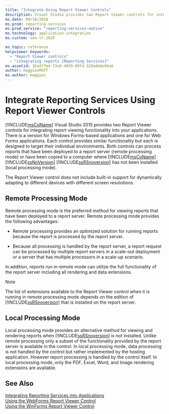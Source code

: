 ```yaml
---
title: "Integrate Using Report Viewer Controls"
description: Visual Studio provides two Report Viewer controls for integrating report viewing functionality into your applications. 
ms.date: 09/18/2018
ms.prod: reporting-services
ms.prod_service: "reporting-services-native"
ms.technology: application-integration
ms.custom: seo-lt-2019

ms.topic: reference
helpviewer_keywords: 
  - "Report Viewer controls"
  - "integrating reports [Reporting Services]"
ms.assetid: 3ba47fb4-73a9-4059-89fd-329adebe94a8
author: maggiesMSFT
ms.author: maggies
---
```

# Integrate Reporting Services Using Report Viewer Controls
  [!INCLUDE[msCoName](../../includes/msconame-md.md)] Visual Studio 2015 provides two Report Viewer controls for integrating report viewing functionality into your applications. There is a version for Windows Forms-based applications and one for Web Forms applications. Each control provides similar functionality but each is designed to target their individual environments. Both controls can process reports that have been deployed to a report server (remote processing mode) or have been copied to a computer where [!INCLUDE[msCoName](../../includes/msconame-md.md)] [!INCLUDE[ssNoVersion](../../includes/ssnoversion-md.md)] [!INCLUDE[ssRSnoversion](../../includes/ssrsnoversion-md.md)] has not been installed (local processing mode).  
  
 The Report Viewer control does not include built-in support for dynamically adapting to different devices with different screen resolutions.  
  
## Remote Processing Mode  
 Remote processing mode is the preferred method for viewing reports that have been deployed to a report server. Remote processing mode provides the following advantages:  
  
-   Remote processing provides an optimized solution for running reports because the report is processed by the report server.  
  
-   Because all processing is handled by the report server, a report request can be processed by multiple report servers in a scale-out deployment or a server that has multiple processors in a scale-up scenario.  
  
 In addition, reports run in remote mode can utilize the full functionality of the report server including all rendering and data extensions.  
  
> [!NOTE]  
>  The list of extensions available to the Report Viewer control when it is running in remote processing mode depends on the edition of [!INCLUDE[ssRSnoversion](../../includes/ssrsnoversion-md.md)] that is installed on the report server.  
  
## Local Processing Mode  
 Local processing mode provides an alternative method for viewing and rendering reports when [!INCLUDE[ssRSnoversion](../../includes/ssrsnoversion-md.md)] is not installed. Unlike remote processing only a subset of the functionality provided by the report server is available in the control. In local processing mode, data processing is not handled by the control but rather implemented by the hosting application. However report processing is handled by the control itself. In local processing mode, only the PDF, Excel, Word, and Image rendering extensions are available.  
  
## See Also  
 [Integrating Reporting Services into Applications](../../reporting-services/application-integration/integrating-reporting-services-into-applications.md)   
 [Using the WebForms Report Viewer Control](../../reporting-services/application-integration/using-the-webforms-reportviewer-control.md)   
 [Using the WinForms Report Viewer Control](../../reporting-services/application-integration/using-the-winforms-reportviewer-control.md)  

  
  
